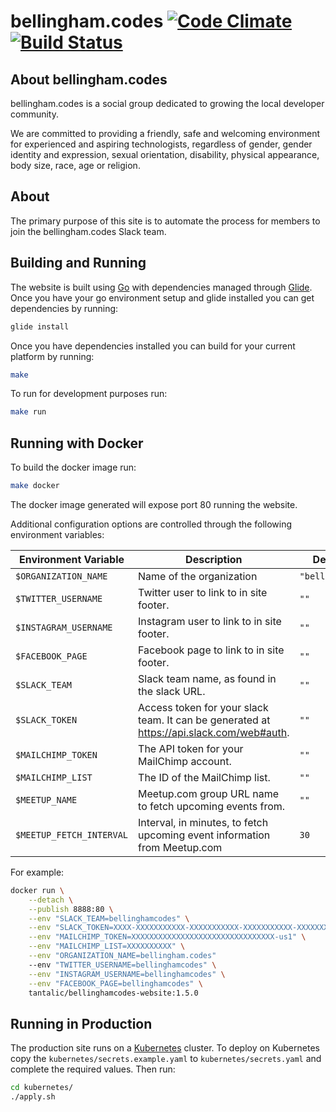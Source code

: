 # bellingham.codes [![Code Climate](https://codeclimate.com/github/bellinghamcodes/website/badges/gpa.svg)](https://codeclimate.com/github/bellinghamcodes/website) [![Build Status](https://travis-ci.org/bellinghamcodes/website.svg?branch=master)](https://travis-ci.org/bellinghamcodes/website)

## About bellingham.codes
bellingham.codes is a social group dedicated to growing the local developer community.

We are committed to providing a friendly, safe and welcoming environment for experienced and aspiring technologists, regardless of gender, gender identity and expression, sexual orientation, disability, physical appearance, body size, race, age or religion.

## About 
The primary purpose of this site is to automate the process for members to join the bellingham.codes Slack team.

## Building and Running
The website is built using [Go][go] with dependencies managed through [Glide][glide]. Once you have your go environment setup and glide installed you can get dependencies by running:
```sh
glide install
```

Once you have dependencies installed you can build for your current platform by running:
```sh
make
```

To run for development purposes run:
```sh
make run
```

## Running with Docker
To build the docker image run:
```sh
make docker
```

The docker image generated will expose port 80 running the website. 

Additional configuration options are controlled through the following environment variables:

|   Environment Variable   |                                       Description                                        |    Default Value     |
|--------------------------|------------------------------------------------------------------------------------------|----------------------|
| `$ORGANIZATION_NAME`     | Name of the organization                                                                 | `"bellingham.codes"` |
| `$TWITTER_USERNAME`      | Twitter user to link to in site footer.                                                  | `""`                 |
| `$INSTAGRAM_USERNAME`    | Instagram user to link to in site footer.                                                | `""`                 |
| `$FACEBOOK_PAGE`         | Facebook page to link to in site footer.                                                 | `""`                 |
| `$SLACK_TEAM`            | Slack team name, as found in the slack URL.                                              | `""`                 |
| `$SLACK_TOKEN`           | Access token for your slack team. It can be generated at https://api.slack.com/web#auth. | `""`                 |
| `$MAILCHIMP_TOKEN`       | The API token for your MailChimp account.                                                | `""`                 |
| `$MAILCHIMP_LIST`        | The ID of the MailChimp list.                                                            | `""`                 |
| `$MEETUP_NAME`           | Meetup.com group URL name to fetch upcoming events from.                                 | `""`                 |
| `$MEETUP_FETCH_INTERVAL` | Interval, in minutes, to fetch upcoming event information from Meetup.com                | `30`                 |

For example:
```sh
docker run \
    --detach \
    --publish 8888:80 \
    --env "SLACK_TEAM=bellinghamcodes" \
    --env "SLACK_TOKEN=XXXX-XXXXXXXXXXX-XXXXXXXXXXX-XXXXXXXXXXX-XXXXXXXXXX" \
    --env "MAILCHIMP_TOKEN=XXXXXXXXXXXXXXXXXXXXXXXXXXXXXXXX-us1" \
    --env "MAILCHIMP_LIST=XXXXXXXXXX" \
    --env "ORGANIZATION_NAME=bellingham.codes"
    --env "TWITTER_USERNAME=bellinghamcodes" \
    --env "INSTAGRAM_USERNAME=bellinghamcodes" \
    --env "FACEBOOK_PAGE=bellinghamcodes" \
    tantalic/bellinghamcodes-website:1.5.0
```

## Running in Production
The production site runs on a [Kubernetes][k8s] cluster. To deploy on Kubernetes copy the `kubernetes/secrets.example.yaml` to `kubernetes/secrets.yaml` and complete the required values. Then run:

```sh
cd kubernetes/
./apply.sh
```

[go]: http://www.golang.org
[glide]: https://glide.sh
[k8s]: http://kubernetes.io
